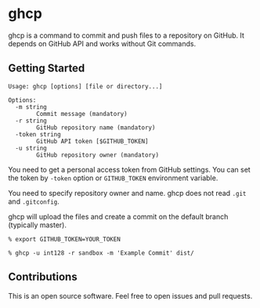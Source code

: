 # ghcp

ghcp is a command to commit and push files to a repository on GitHub.
It depends on GitHub API and works without Git commands.


## Getting Started

```
Usage: ghcp [options] [file or directory...]

Options:
  -m string
    	Commit message (mandatory)
  -r string
    	GitHub repository name (mandatory)
  -token string
    	GitHub API token [$GITHUB_TOKEN]
  -u string
    	GitHub repository owner (mandatory)
```

You need to get a personal access token from GitHub settings.
You can set the token by `-token` option or `GITHUB_TOKEN` environment variable.

You need to specify repository owner and name.
ghcp does not read `.git` and `.gitconfig`.

ghcp will upload the files and create a commit on the default branch (typically master).

```
% export GITHUB_TOKEN=YOUR_TOKEN

% ghcp -u int128 -r sandbox -m 'Example Commit' dist/
```


## Contributions

This is an open source software.
Feel free to open issues and pull requests.
